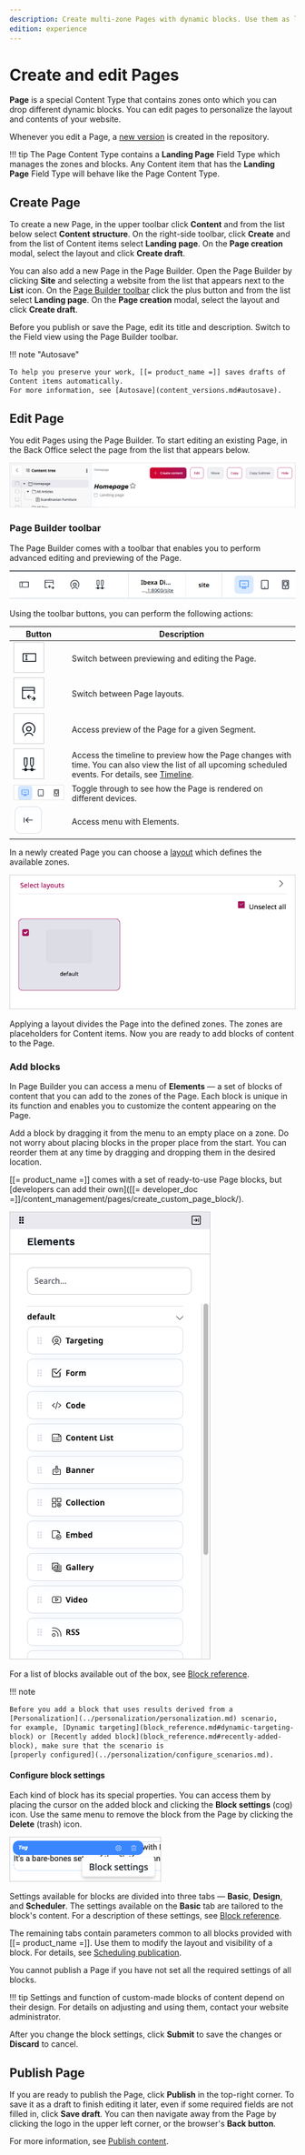 ```yaml
---
description: Create multi-zone Pages with dynamic blocks. Use them as landing pages.
edition: experience
---
```


# Create and edit Pages

**Page** is a special Content Type that contains zones onto which you can drop 
different dynamic blocks.
You can edit pages to personalize the layout and contents of your website.

Whenever you edit a Page, a [new version](content_versions.md) is created in the repository.

!!! tip
    The Page Content Type contains a **Landing Page** Field Type which manages 
    the zones and blocks.
    Any Content item that has the **Landing Page** Field Type will behave like 
    the Page Content Type.

## Create Page

To create a new Page, in the upper toolbar click **Content** and from the list below select **Content structure**.
On the right-side toolbar, click **Create** and from the list of Content items select **Landing page**.
On the **Page creation** modal, select the layout and click **Create draft**.

You can also add a new Page in the Page Builder.
Open the Page Builder by clicking **Site** and selecting a website from the list that 
appears next to the **List** icon.
On the [Page Builder toolbar](#page-builder-toolbar) click the plus button and from the list select **Landing page**.
On the **Page creation** modal, select the layout and click **Create draft**.

Before you publish or save the Page, edit its title and description.
Switch to the Field view using the Page Builder toolbar.

!!! note "Autosave"

    To help you preserve your work, [[= product_name =]] saves drafts of Content items automatically.
    For more information, see [Autosave](content_versions.md#autosave).

## Edit Page

You edit Pages using the Page Builder.
To start editing an existing Page, in the Back Office select the page from the list that appears below.

![Selecting Page for editing](img/editing_page.png)

### Page Builder toolbar

The Page Builder comes with a toolbar that enables you to perform advanced editing and previewing of the Page.

![Page Builder Toolbar](img/page_builder_toolbar.png)

Using the toolbar buttons, you can perform the following actions:

|Button|Description|
|------|-----------|
|![Edit and preview switch](img/page_builder_toolbar_editpreview.png)|Switch between previewing and editing the Page.|
|![Layout switch](img/page_builder_switch_layout.png)|Switch between Page layouts.|
|![Preview segments](img/page_builder_toolbar_preview_segment.png)|Access preview of the Page for a given Segment.|
|![Timeline button](img/page_builder_toolbartimelinetoggler.png)|Access the timeline to preview how the Page changes with time. You can also view the list of all upcoming scheduled events. For details, see [Timeline](schedule_publishing.md#timeline).|
|![View toggler](img/page_builder_toolbar_devicestoggler.png)|Toggle through to see how the Page is rendered on different devices.|
|![Elements menu](img/page_builder_toolbarelements.png)|Access menu with Elements.|

In a newly created Page you can choose a [layout](configure_ct_field_settings.md#available-page-layouts) which defines the available zones.

![Switch layout](img/switch_layout_window.png "Switch layout")

Applying a layout divides the Page into the defined zones. The zones are placeholders for Content items.
Now you are ready to add blocks of content to the Page.

### Add blocks

In Page Builder you can access a menu of **Elements** — a set of blocks of content that you can add to the zones of the Page.
Each block is unique in its function and enables you to customize the content appearing on the Page.

Add a block by dragging it from the menu to an empty place on a zone.
Do not worry about placing blocks in the proper place from the start.
You can reorder them at any time by dragging and dropping them in the desired location.

[[= product_name =]] comes with a set of ready-to-use Page blocks,
but [developers can add their own]([[= developer_doc =]]/content_management/pages/create_custom_page_block/).

![Elements menu](img/elements_menu.png "Elements menu")

For a list of blocks available out of the box, see [Block reference](block_reference.md).

!!! note 

    Before you add a block that uses results derived from a [Personalization](../personalization/personalization.md) scenario, 
    for example, [Dynamic targeting](block_reference.md#dynamic-targeting-block) or [Recently added block](block_reference.md#recently-added-block), make sure that the scenario is 
    [properly configured](../personalization/configure_scenarios.md).

#### Configure block settings

Each kind of block has its special properties.
You can access them by placing the cursor on the added block and clicking the 
**Block settings** (cog) icon.
Use the same menu to remove the block from the Page by clicking the **Delete** (trash) icon.

![Elements settings](img/page_builder_elementsettings.png)

Settings available for blocks are divided into three tabs — **Basic**, **Design**, and **Scheduler**.
The settings available on the **Basic** tab are tailored to the block's content.
For a description of these settings, see [Block reference](block_reference.md).

The remaining tabs contain parameters common to all blocks provided with [[= product_name =]].
Use them to modify the layout and visibility of a block. For details, see [Scheduling publication](schedule_publishing.md).

You cannot publish a Page if you have not set all the required settings of all blocks.

!!! tip
    Settings and function of custom-made blocks of content depend on their design.
    For details on adjusting and using them, contact your website administrator.

After you change the block settings, click **Submit** to save the changes or **Discard** to cancel.

## Publish Page

If you are ready to publish the Page, click **Publish** in the top-right corner.
To save it as a draft to finish editing it later, even if some required fields are not filled in, click **Save draft**.
You can then navigate away from the Page by clicking the logo in the upper left corner, or the browser's **Back button**.

For more information, see [Publish content](publish_content.md).
